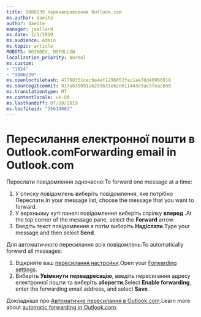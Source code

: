 ```yaml
---
title: 9000239 перенаправлення Outlook.com
ms.author: daeite
author: daeite
manager: joallard
ms.date: 3/1/2019
ms.audience: Admin
ms.topic: article
ROBOTS: NOINDEX, NOFOLLOW
localization_priority: Normal
ms.custom:
- "1824"
- "9000239"
ms.openlocfilehash: 47798351cec9a4ef1296052fac1ae76d40966916
ms.sourcegitcommit: 017ab30091ab205b31e62e611443e3ac5feac658
ms.translationtype: MT
ms.contentlocale: uk-UA
ms.lasthandoff: 07/10/2019
ms.locfileid: "35614083"
---
```

# <a name="forwarding-email-in-outlookcom"></a><span data-ttu-id="7059b-102">Пересилання електронної пошти в Outlook.com</span><span class="sxs-lookup"><span data-stu-id="7059b-102">Forwarding email in Outlook.com</span></span>

<span data-ttu-id="7059b-103">Переслати повідомлення одночасно:</span><span class="sxs-lookup"><span data-stu-id="7059b-103">To forward one message at a time:</span></span>

1. <span data-ttu-id="7059b-104">У списку повідомлень виберіть повідомлення, яке потрібно Переслати.</span><span class="sxs-lookup"><span data-stu-id="7059b-104">In your message list, choose the message that you want to forward.</span></span>
2. <span data-ttu-id="7059b-105">У верхньому куті панелі повідомлення виберіть стрілку **вперед** .</span><span class="sxs-lookup"><span data-stu-id="7059b-105">At the top corner of the message pane, select the **Forward** arrow.</span></span>
3. <span data-ttu-id="7059b-106">Введіть текст повідомлення а потім виберіть **Надіслати**.</span><span class="sxs-lookup"><span data-stu-id="7059b-106">Type your message and then select **Send**.</span></span>

<span data-ttu-id="7059b-107">Для автоматичного пересилання всіх повідомлень:</span><span class="sxs-lookup"><span data-stu-id="7059b-107">To automatically forward all messages:</span></span>

1. <span data-ttu-id="7059b-108">Відкрийте ваш [пересилання настройки](https://outlook.live.com/mail/options/mail/forwarding/forwardingOption).</span><span class="sxs-lookup"><span data-stu-id="7059b-108">Open your [Forwarding settings](https://outlook.live.com/mail/options/mail/forwarding/forwardingOption).</span></span>
2. <span data-ttu-id="7059b-109">Виберіть **Увімкнути переадресацію**, введіть пересилання адресу електронної пошти та виберіть **зберегти**.</span><span class="sxs-lookup"><span data-stu-id="7059b-109">Select **Enable forwarding**, enter the forwarding email address, and select **Save**.</span></span>

<span data-ttu-id="7059b-110">Докладніше про [Автоматичне пересилання в Outlook.com](https://support.office.com/article/6246987c-6c8f-4144-b255-14fc07007dad?wt.mc_id=Office_Outlook_com_Alchemy).</span><span class="sxs-lookup"><span data-stu-id="7059b-110">Learn more about [automatic forwarding in Outlook.com](https://support.office.com/article/6246987c-6c8f-4144-b255-14fc07007dad?wt.mc_id=Office_Outlook_com_Alchemy).</span></span>